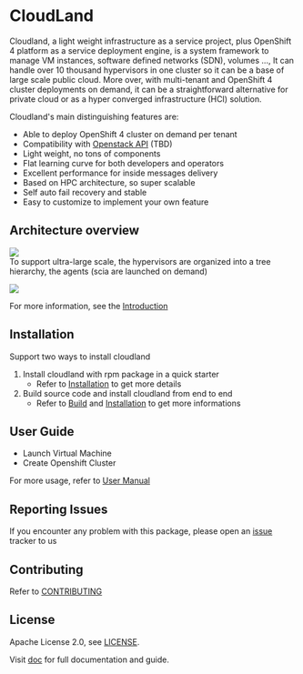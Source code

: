# CloudLand
Cloudland, a light weight infrastructure as a service project, plus OpenShift 4 platform as a service deployment engine, is a system framework to manage VM instances, software defined networks (SDN), volumes ..., It can handle over 10 thousand hypervisors in one cluster so it can be a base of large scale public cloud. More over, with multi-tenant and OpenShift 4 cluster deployments on demand, it can be a straightforward alternative for private cloud or as a hyper converged infrastructure (HCI) solution.

Cloudland's main distinguishing features are:
- Able to deploy OpenShift 4 cluster on demand per tenant
- Compatibility with [Openstack API](https://ibm.github.io/cloudland/) (TBD)
- Light weight, no tons of components
- Flat learning curve for both developers and operators
- Excellent performance for inside messages delivery
- Based on HPC architecture, so super scalable
- Self auto fail recovery and stable
- Easy to customize to implement your own feature

## Architecture overview
![](https://raw.githubusercontent.com/wiki/IBM/cloudland/images/architecture.svg?sanitize=true)   
To support ultra-large scale, the hypervisors are organized into a tree hierarchy, the agents (scia are launched on demand)   

![](https://raw.githubusercontent.com/wiki/IBM/cloudland/images/tree.svg?sanitize=true)

For more information, see the [Introduction](https://github.com/IBM/cloudland/blob/master/doc/Introduction.md)

## Installation

Support two ways to install cloudland

1. Install cloudland with rpm package in a quick starter
   - Refer to [Installation](https://github.com/IBM/cloudland/blob/master/doc/Installation.md) to get more details
2. Build source code and install cloudland from end to end
   - Refer to [Build](https://github.com/IBM/cloudland/blob/master/doc/Build.md) and [Installation](https://github.com/IBM/cloudland/blob/master/doc/Installation.md) to get more informations

## User Guide

- Launch Virtual Machine
- Create Openshift Cluster

For more usage, refer to [User Manual](https://github.com/IBM/cloudland/blob/master/doc/Manual.md)

## Reporting Issues

If you encounter any problem with this package, please open an [issue](https://github.com/IBM/cloudland/issues) tracker to us

## Contributing

Refer to [CONTRIBUTING](https://github.com/IBM/cloudland/blob/master/doc/Contribution.md)

## License

Apache License 2.0, see [LICENSE](https://github.com/IBM/cloudland/blob/master/LICENSE).

Visit [doc](https://github.com/IBM/cloudland/tree/master/doc) for full documentation and guide.



